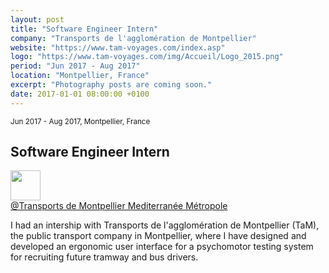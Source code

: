 ```yaml
---
layout: post
title: "Software Engineer Intern"
company: "Transports de l'agglomération de Montpellier"
website: "https://www.tam-voyages.com/index.asp"
logo: "https://www.tam-voyages.com/img/Accueil/Logo_2015.png"
period: "Jun 2017 - Aug 2017"
location: "Montpellier, France"
excerpt: "Photography posts are coming soon."
date: 2017-01-01 08:00:00 +0100
---
```


<small>Jun 2017 - Aug 2017, Montpellier, France</small>
<h2>Software Engineer Intern</h2>
<img height="48" src="https://www.tam-voyages.com/img/Accueil/Logo_2015.png"></img></br>
<a href="https://www.tam-voyages.com/index.asp">@Transports de Montpellier Mediterranée Métropole</a>
<p>
  I had an intership with Transports de l'agglomération de Montpellier (TaM), the public transport company in Montpellier, where I have designed and developed an ergonomic user interface for a psychomotor testing system for recruiting future tramway and bus drivers.
</p>